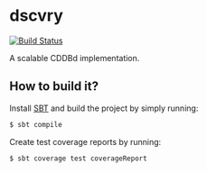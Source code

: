 # dscvry
[![Build Status](https://github.com/patrickp89/dscvry/actions/workflows/build.yml/badge.svg)](https://github.com/patrickp89/dscvry/actions/workflows/build.yml)

A scalable CDDBd implementation.

## How to build it?
Install [SBT](https://www.scala-sbt.org/1.x/docs/Installing-sbt-on-Linux.html)
and build the project by simply running:
```bash
$ sbt compile
```

Create test coverage reports by running:
```bash
$ sbt coverage test coverageReport
```
